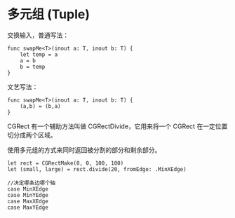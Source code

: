 # 多元组 (Tuple)

交换输入，普通写法：

	func swapMe<T>(inout a: T, inout b: T) {
	    let temp = a
	    a = b
	    b = temp
	}
	
文艺写法：

	func swapMe<T>(inout a: T, inout b: T) {
	    (a,b) = (b,a)
	}
	
CGRect 有一个辅助方法叫做 CGRectDivide，它用来将一个 CGRect 在一定位置切分成两个区域。

使用多元组的方式来同时返回被分割的部分和剩余部分。

	let rect = CGRectMake(0, 0, 100, 100)
	let (small, large) = rect.divide(20, fromEdge: .MinXEdge)
	
	//决定哪条边哪个轴
	case MinXEdge
	case MinYEdge
	case MaxXEdge
	case MaxYEdge